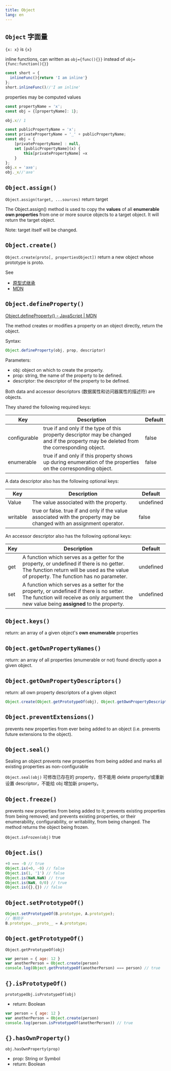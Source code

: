 ```yaml
---
title: Object
lang: en
---
```


## `Object` 字面量

`{x: x}` is `{x}`

inline functions, can written as `obj={func(){}}` instead of `obj={func:function(){}}`

``` javascript
const short = {
  inlineFunc(){return 'I am inline'}
};
short.inlineFunc()//'I am inline'
```

properties may be computed values

``` javascript
const propertyName = 'x';
const obj = {[propertyName]: 1};

obj.x// 1
```

``` javascript
const publicPropertyName = 'x';
const privatePropertyName = '_' + publicPropertyName;
const obj = {
    [privatePropertyName] : null,
    set [publicPropertyName](x) {
        this[privatePropertyName] =x
    }
};
obj.x = 'axe';
obj._x//'axe'
```

## `Object.assign()`

`Object.assign(target, ...sources)` return target

The Object.assign() method is used to copy the **values** of all **enumerable own properties** from one or more source objects to a target object. It will return the target object.

Note: target itself will be changed.

## `Object.create()`

`Object.create(proto[, propertiesObject])` return a new object whose prototype is proto.

See

- [原型式继承](/ecmascript/inheritance.html#原型式继承)
- [MDN](https://developer.mozilla.org/en-US/docs/Web/JavaScript/Reference/Global_Objects/Object/create)

## `Object.defineProperty()`

[Object.defineProperty() - JavaScript \| MDN](https://developer.mozilla.org/en-US/docs/Web/JavaScript/Reference/Global_Objects/Object/defineProperty)

The method creates or modifies a property on an object directly, return the object.

Syntax:

```javascript
Object.defineProperty(obj, prop, descriptor)
```

Parameters:

- obj: object on which to create the property.
- prop: string, the name of the property to be defined.
- descriptor: the descriptor of the property to be defined.

Both data and accessor descriptors (数据属性和访问器属性的描述符) are objects.

They shared the following required keys:

|Key|Description|Default|
|---|---|---|
| configurable | true if and only if the type of this property descriptor may be changed and if the property may be deleted from the corresponding object. |false|
| enumerable | true if and only if this property shows up during enumeration of the properties on the corresponding object.|false|

A data descriptor also has the following optional keys:

|Key|Description|Default|
|---|---|---|
| Value | The value associated with the property.| undefined |
| writable| true or false. true if and only if the value associated with the property may be changed with an assignment operator.| false |

An accessor descriptor also has the following optional keys:

|Key|Description|Default|
|---|---|---|
| get| A function which serves as a getter for the property, or undefined if there is no getter. The function return will be used as the value of property. The function has no parameter. | undefined |
| set| A function which serves as a setter for the property, or undefined if there is no setter. The function will receive as only argument the new value being **assigned** to the property. | undefined |

## `Object.keys()`

return: an array of a given object's **own enumerable** properties

##  `Object.getOwnPropertyNames()`

return: an array of all properties (enumerable or not) found directly upon a given object.

## `Object.getOwnPropertyDescriptors()`

return: all own property descriptors of a given object

``` javascript
Object.create(Object.getPrototypeOf(obj), Object.getOwnPropertyDescriptors(obj))
```

## `Object.preventExtensions()`

prevents new properties from ever being added to an object (i.e. prevents future extensions to the object).

## `Object.seal()`

Sealing an object prevents new properties from being added and marks all existing properties as non-configurable

`Object.seal(obj)` 可修改已存在的 property，但不能用 delete property/或重新设置 descriptor，不能给 obj 增加新 property。

## `Object.freeze()`

prevents new properties from being added to it; prevents existing properties from being removed; and prevents existing properties, or their enumerability, configurability, or writability, from being changed. The method returns the object being frozen.

`Object.isFrozen(obj)` true

## `Object.is()`

``` javascript
+0 === -0 // true
Object.is(+0, -0) // false
Object.is(1, '1') // false
Object.is(NaN,NaN) // true
Object.is(NaN, 0/0) // true
Object.is({},{}) // false
```

## `Object.setPrototypeOf()`

``` javascript
Object.setPrototypeOf(B.prototype, A.prototype);
// 等同于
B.prototype.__proto__ = A.prototype;
```

## `Object.getPrototypeOf()`

`Object.getPrototypeOf(obj)`

``` javascript
var person = { age: 12 }
var anotherPerson = Object.create(person)
console.log(Object.getPrototypeOf(anotherPerson) === person) // true
```

## `{}.isPrototypeOf()`

`prototypeObj.isPrototypeOf(obj)`

- return: Boolean

``` javascript
var person = { age: 12 }
var anotherPerson = Object.create(person)
console.log(person.isPrototypeOf(anotherPerson)) // true
```

## `{}.hasOwnProperty()`

`obj.hasOwnProperty(prop)`

- prop: String or Symbol
- return: Boolean
